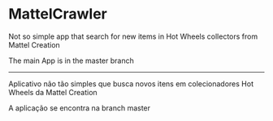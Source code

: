 # MattelCrawler
Not so simple app that search for new items in Hot Wheels collectors from Mattel Creation

The main App is in the master branch

----


Aplicativo não tão simples que busca novos itens em colecionadores Hot Wheels da Mattel Creation

A aplicação se encontra na branch master
